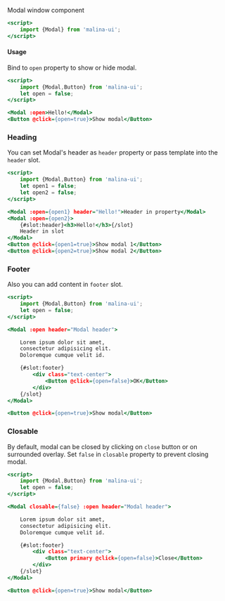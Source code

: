 Modal window component

```htm
<script>
    import {Modal} from 'malina-ui';
</script>
```

#### Usage

Bind to `open` property to show or hide modal.

```htm example
<script>
    import {Modal,Button} from 'malina-ui';
    let open = false;
</script>

<Modal :open>Hello!</Modal>
<Button @click={open=true}>Show modal</Button>
```

### Heading

You can set Modal's header as `header` property or pass template into the `header` slot.

```htm example
<script>
    import {Modal,Button} from 'malina-ui';
    let open1 = false;
    let open2 = false;
</script>

<Modal :open={open1} header="Hello!">Header in property</Modal>
<Modal :open={open2}>
    {#slot:header}<h3>Hello!</h3>{/slot}
    Header in slot
</Modal>
<Button @click={open1=true}>Show modal 1</Button>
<Button @click={open2=true}>Show modal 2</Button>
```

### Footer

Also you can add content in `footer` slot.

```htm example
<script>
    import {Modal,Button} from 'malina-ui';
    let open = false;
</script>

<Modal :open header="Modal header">

    Lorem ipsum dolor sit amet, 
    consectetur adipisicing elit. 
    Doloremque cumque velit id.

    {#slot:footer}
        <div class="text-center">
            <Button @click={open=false}>OK</Button>
        </div>
    {/slot}
</Modal>

<Button @click={open=true}>Show modal</Button>
```

### Closable

By default, modal can be closed by clicking on `close` button or on surrounded overlay. Set `false` in `closable` property to prevent closing modal.

```htm example
<script>
    import {Modal,Button} from 'malina-ui';
    let open = false;
</script>

<Modal closable={false} :open header="Modal header">

    Lorem ipsum dolor sit amet, 
    consectetur adipisicing elit. 
    Doloremque cumque velit id.

    {#slot:footer}
        <div class="text-center">
            <Button primary @click={open=false}>Close</Button>
        </div>
    {/slot}
</Modal>

<Button @click={open=true}>Show modal</Button>
```